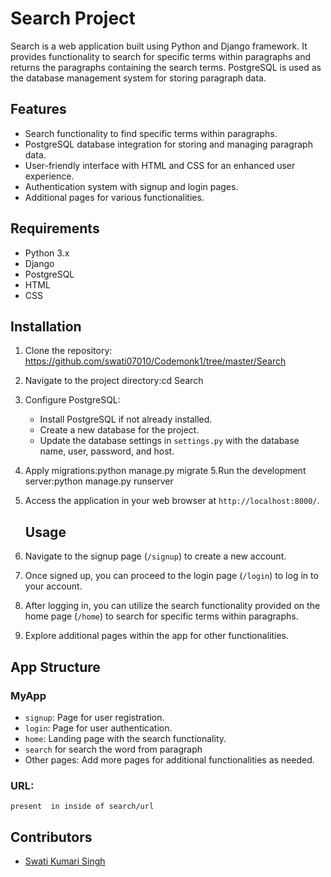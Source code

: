 # Search Project

Search is a web application built using Python and Django framework. It provides functionality to search for specific terms within paragraphs and returns the paragraphs containing the search terms. PostgreSQL is used as the database management system for storing paragraph data.

## Features

- Search functionality to find specific terms within paragraphs.
- PostgreSQL database integration for storing and managing paragraph data.
- User-friendly interface with HTML and CSS for an enhanced user experience.
- Authentication system with signup and login pages.
- Additional pages for various functionalities.

## Requirements

- Python 3.x
- Django
- PostgreSQL
- HTML
- CSS

## Installation

1. Clone the repository: https://github.com/swati07010/Codemonk1/tree/master/Search
2. Navigate to the project directory:cd Search
3. Configure PostgreSQL:
   - Install PostgreSQL if not already installed.
   - Create a new database for the project.
   - Update the database settings in `settings.py` with the database name, user, password, and host.
4. Apply migrations:python manage.py migrate
5.Run the development server:python manage.py runserver
6. Access the application in your web browser at `http://localhost:8000/`.
   ## Usage

1. Navigate to the signup page (`/signup`) to create a new account.
2. Once signed up, you can proceed to the login page (`/login`) to log in to your account.
3. After logging in, you can utilize the search functionality provided on the home page (`/home`) to search for specific terms within paragraphs.
4. Explore additional pages within the app for other functionalities.

## App Structure

### MyApp

- `signup`: Page for user registration.
- `login`: Page for user authentication.
- `home`: Landing page with the search functionality.
- `search` for search the word from paragraph
- Other pages: Add more pages for additional functionalities as needed.
### URL:
    present  in inside of search/url
## Contributors

- [Swati Kumari Singh](https://github.com/swati07010/Codemonk1)
